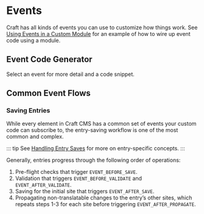 # Events

Craft has all kinds of events you can use to customize how things work. See [Using Events in a Custom Module](https://craftcms.com/knowledge-base/custom-module-events) for an example of how to wire up event code using a module.

## Event Code Generator

Select an event for more detail and a code snippet.

<event-browser source="craft" />

## Common Event Flows

### Saving Entries

While every element in Craft CMS has a common set of events your custom code can subscribe to, the entry-saving workflow is one of the most common and complex.

::: tip
See [Handling Entry Saves](https://craftcms.com/knowledge-base/handling-entry-saves) for more on entry-specific concepts.
:::

Generally, entries progress through the following order of operations:

1. Pre-flight checks that trigger `EVENT_BEFORE_SAVE`.
2. Validation that triggers `EVENT_BEFORE_VALIDATE` and `EVENT_AFTER_VALIDATE`.
3. Saving for the initial site that triggers `EVENT_AFTER_SAVE`.
4. Propagating non-translatable changes to the entry’s other sites, which repeats steps 1-3 for each site before triggering `EVENT_AFTER_PROPAGATE`.
